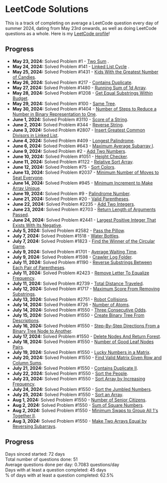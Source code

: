# LeetCode Solutions

This is a track of completing on average a LeetCode question every day of summer 2024, dating from May 23rd onwards, as well as doing LeetCode questions as a whole. 
Here is my [LeetCode profile](https://leetcode.com/u/keshankathi/)!

## Progress

- **May 23, 2024:** Solved Problem #1 - [Two Sum](https://leetcode.com/problems/two-sum/description/) .
- **May 24, 2024:** Solved Problem #141 - [Linked List Cycle](https://leetcode.com/problems/linked-list-cycle/description/) .
- **May 25, 2024:** Solved Problem #1431 - [Kids With the Greatest Number of Candies](https://leetcode.com/problems/kids-with-the-greatest-number-of-candies/description/).
- **May 26, 2024:** Solved Problem #217 - [Contains Duplicate](https://leetcode.com/problems/contains-duplicate/description/).
- **May 27, 2024:** Solved Problem #1480 - [Running Sum of 1d Array](https://leetcode.com/problems/running-sum-of-1d-array/description/).
- **May 28, 2024:** Solved Problem #1208 - [Get Equal Substrings Within Budget](https://leetcode.com/problems/get-equal-substrings-within-budget/description).
- **May 29, 2024:** Solved Problem #100 - [Same Tree](https://leetcode.com/problems/same-tree/description).
- **May 30, 2024:** Solved Problem #1404 - [Number of Steps to Reduce a Number in Binary Representation to One](https://leetcode.com/problems/number-of-steps-to-reduce-a-number-in-binary-representation-to-one/description/).
- **June 1, 2024:** Solved Problem #3110 - [Score of a String](https://leetcode.com/problems/score-of-a-string/description/).
- **June 2, 2024:** Solved Problem #344 - [Reverse String](https://leetcode.com/problems/reverse-string/description/).
- **June 3, 2024:** Solved Problem #2807 - [Insert Greatest Common Divisors in Linked List](https://leetcode.com/problems/insert-greatest-common-divisors-in-linked-list/description/).
- **June 4, 2024:** Solved Problem #409 - [Longest Palindrome](https://leetcode.com/problems/longest-palindrome/description/).
- **June 6, 2024:** Solved Problem #643 - [Maximum Average Subarray I](https://leetcode.com/problems/maximum-average-subarray-i/description/).
- **June 9, 2024:** Solved Problem #2 - [Add Two Numbers](https://leetcode.com/problems/add-two-numbers/description/).
- **June 10, 2024:** Solved Problem #1051 - [Height Checker](https://leetcode.com/problems/height-checker/description/).
- **June 11, 2024:** Solved Problem #1122 - [Relative Sort Array](https://leetcode.com/problems/relative-sort-array/description/).
- **June 12, 2024:** Solved Problem #75 - [Sort Colors](https://leetcode.com/problems/sort-colors/description/).
- **June 13, 2024:** Solved Problem #2037 - [Minimum Number of Moves to Seat Everyone](https://leetcode.com/problems/minimum-number-of-moves-to-seat-everyone/description/).
- **June 14, 2024:** Solved Problem #945 - [Minimum Increment to Make Array Unique](https://leetcode.com/problems/minimum-number-of-moves-to-seat-everyone/description/).
- **June 19, 2024:** Solved Problem #9 - [Palindrome Number](https://leetcode.com/problems/palindrome-number/description//).
- **June 21, 2024:** Solved Problem #20 - [Valid Parentheses](https://leetcode.com/problems/valid-parentheses/description/).
- **June 22, 2024:** Solved Problem #2235 - [Add Two Integers](https://leetcode.com/problems/add-two-integers/description/).
- **June 23, 2024:** Solved Problem #2703 - [Return Length of Arguments Passed](https://leetcode.com/problems/return-length-of-arguments-passed/description/).
- **June 24, 2024:** Solved Problem #2441 - [Largest Positive Integer That Exists With Its Negative](https://leetcode.com/problems/largest-positive-integer-that-exists-with-its-negative/description/).
- **July 5, 2024:** Solved Problem #2582 - [Pass the Pillow](https://leetcode.com/problems/pass-the-pillow/description/).
- **July 7, 2024:** Solved Problem #1518 - [Water Bottles](https://leetcode.com/problems/return-length-of-arguments-passed/description/).
- **July 7, 2024:** Solved Problem #1823 - [Find the Winner of the Circular Game](https://leetcode.com/problems/find-the-winner-of-the-circular-game/description/).
- **July 9, 2024:** Solved Problem #1701 - [Average Waiting Time](https://leetcode.com/problems/average-waiting-time/description/).
- **July 9, 2024:** Solved Problem #1598 - [Crawler Log Folder](https://leetcode.com/problems/crawler-log-folder/description/).
- **July 11, 2024:** Solved Problem #1190 - [Reverse Substrings Between Each Pair of Parentheses](https://leetcode.com/problems/reverse-substrings-between-each-pair-of-parentheses/description/).
- **July 11, 2024:** Solved Problem #2423 - [Remove Letter To Equalize Frequency](https://leetcode.com/problems/remove-letter-to-equalize-frequency/description/).
- **July 11, 2024:** Solved Problem #2739 - [Total Distance Traveled](https://leetcode.com/problems/total-distance-traveled/).
- **July 12, 2024:** Solved Problem #1717 - [Maximum Score From Removing Substrings](https://leetcode.com/problems/maximum-score-from-removing-substrings/description/).
- **July 13, 2024:** Solved Problem #2751 - [Robot Collisions](https://leetcode.com/problems/robot-collisions/description/).
- **July 14, 2024:** Solved Problem #726 - [Number of Atoms](https://leetcode.com/problems/number-of-atoms/description/).
- **July 14, 2024:** Solved Problem #1550 - [Three Consecutive Odds](https://leetcode.com/problems/three-consecutive-odds/description/).
- **July 15, 2024:** Solved Problem #1550 - [Create Binary Tree From Descriptions](https://leetcode.com/problems/create-binary-tree-from-descriptions/description/).
- **July 16, 2024:** Solved Problem #1550 - [Step-By-Step Directions From a Binary Tree Node to Another](https://leetcode.com/problems/step-by-step-directions-from-a-binary-tree-node-to-another/description/).
- **July 17, 2024:** Solved Problem #1550 - [Delete Nodes And Return Forest](https://leetcode.com/problems/delete-nodes-and-return-forest/description/).
- **July 18, 2024:** Solved Problem #1550 - [Number of Good Leaf Nodes Pairs](https://leetcode.com/problems/number-of-good-leaf-nodes-pairs/description/).
- **July 19, 2024:** Solved Problem #1550 - [Lucky Numbers in a Matrix](https://leetcode.com/problems/lucky-numbers-in-a-matrix/description/).
- **July 20, 2024:** Solved Problem #1550 - [Find Valid Matrix Given Row and Column Sums](https://leetcode.com/problems/find-valid-matrix-given-row-and-column-sums/description/).
- **July 21, 2024:** Solved Problem #1550 - [Contains Duplicate II](https://leetcode.com/problems/contains-duplicate-ii/description/).
- **July 22, 2024:** Solved Problem #1550 - [Sort the People](https://leetcode.com/problems/sort-the-people/description/).
- **July 23, 2024:** Solved Problem #1550 - [Sort Array by Increasing Frequency](https://leetcode.com/problems/sort-array-by-increasing-frequency/description/).
- **July 24, 2024:** Solved Problem #1550 - [Sort the Jumbled Numbers](https://leetcode.com/problems/sort-the-jumbled-numbers/).
- **July 25, 2024:** Solved Problem #1550 - [Sort an Array](https://leetcode.com/problems/sort-an-array/).
- **Aug 1, 2024:** Solved Problem #1550 - [Number of Senior Citizens](https://leetcode.com/problems/number-of-senior-citizens/).
- **Aug 2, 2024:** Solved Problem #1550 - [Sum of Square Numbers](https://leetcode.com/problems/sum-of-square-numbers/).
- **Aug 2, 2024:** Solved Problem #1550 - [Minimum Swaps to Group All 1's Together II](https://leetcode.com/problems/minimum-swaps-to-group-all-1s-together-ii/).
- **Aug 3, 2024:** Solved Problem #1550 - [Make Two Arrays Equal by Reversing Subarrays](https://leetcode.com/problems/make-two-arrays-equal-by-reversing-subarrays/).

## Progress
Days sinced started: 72 days </br>
Total number of questions done: 51 </br>
Average questions done per day: 0.7083 questions/day </br>
Days with at least a question completed: 45 days </br>
% of days with at least a question completed: 62.5% </br>

